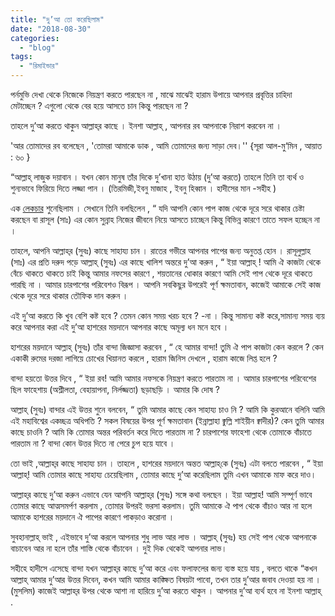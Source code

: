 ```yaml
---
title: "দু’আ তো করেছিলাম"
date: "2018-08-30"
categories: 
  - "blog"
tags: 
  - "রিমাইন্ডার"
---
```


পর্নমুভি দেখা থেকে নিজেকে নিয়ন্ত্রণ করতে পারছেন না , মাঝে মাঝেই হারাম উপায়ে আপনার প্রবৃত্তির চাহিদা মেটাচ্ছেন ? এগুলো থেকে বের হয়ে আসতে চান কিন্তু পারছেন না ?

তাহলে দু’আ করতে থাকুন আল্লাহ্‌র কাছে । ইনশা আল্লাহ্‌ , আপনার রব আপনাকে নিরাশ করবেন না ।

'আর তোমাদের রব বলেছেন , 'তোমরা আমাকে ডাক , আমি তোমাদের জন্য সাড়া দেব।'' \{সূরা আল-মু‘মিন , আয়াত : ৬০ \}

“আল্লাহ্‌ লাজুক দয়াবান । যখন কোন মানুষ তাঁর দিকে দু’খানা হাত উঠায় (দু’আ করতে) তাহলে তিনি তা ব্যর্থ ও শুন্যভাবে ফিরিয়ে দিতে লজ্জা পান । (তিরমিজী,ইবনু মাজাহ , ইবনু হিব্বান । হাদীসের মান -সহীহ )

এক [লেকচার](https://www.youtube.com/watch?v=u4Uf1DBx8Ec) শুনেছিলাম । সেখানে তিনি বলছিলেন , “ যদি আপনি কোন পাপ কাজ থেকে দূরে সরে থাকার চেষ্টা করছেন বা রাসূল (সাঃ) এর কোন সুন্নাহ নিজের জীবনে নিয়ে আসতে চাচ্ছেন কিন্তু বিভিন্ন কারণে তাতে সফল হচ্ছেন না ।

তাহলে, আপনি আল্লাহ্‌র (সুবঃ) কাছে সাহায্য চান । রাতের গভীরে আপনার পাপের জন্য অনুতপ্ত হোন । রাসূলুল্লাহ (সাঃ) এর প্রতি দরুদ পড়ে আল্লাহ্‌ (সুবঃ) এর কাছে খালিশ অন্তরে দু’আ করুন , “ ইয়া আল্লাহ্‌ ! আমি ঐ কাজটা থেকে বেঁচে থাকতে থাকতে চাই কিন্তু আমার নফসের কারণে , শয়তানের ধোকার কারণে আমি সেই পাপ থেকে দূরে থাকতে পারছি না । আমার চারপাশের পরিবেশও বিরূপ । আপনি সবকিছুর উপরেই পূর্ণ ক্ষমতাবান, কাজেই আমাকে সেই কাজ থেকে দূরে সরে থাকার তৌফিক দান করুন ।

এই দু’আ করতে কি খুব বেশি কষ্ট হবে ? তেমন কোন সময় খরচ হবে ? -না । কিন্তু সামান্য কষ্ট করে,সামান্য সময় ব্যয় করে আপনার করা এই দু’আ হাশরের ময়দানে আপনার কাছে অমূল্য ধন মনে হবে ।

হাশরের ময়দানে আল্লাহ্‌ (সুবঃ) তাঁর বান্দা জিজ্ঞাসা করবেন , “ হে আমার বান্দা! তুমি ঐ পাপ কাজটা কেন করলে ? কেন একাকী রুমের দরজা লাগিয়ে চোখের খিয়ানত করলে , হারাম জিনিস দেখলে , হারাম কাজে লিপ্ত হলে ?

বান্দা হয়তো উত্তর দিবে , “ ইয়া রব! আমি আমার নফসকে নিয়ন্ত্রণ করতে পারতাম না । আমার চারপাশের পরিবেশের ছিল ফাহেশায় (অশ্লীলতা, বেহায়াপনা, নির্লজ্জতা) ছড়াছড়ি । আমার কি দোষ ?

আল্লাহ্‌ (সুবঃ) বান্দার এই উত্তর শুনে বলবেন, “ তুমি আমার কাছে কেন সাহায্য চাও নি ? আমি কি কুরআনে বলিনি আমি এই মহাবিশ্বের একচ্ছত্র অধিপতি ? সকল বিষয়ের উপর পূর্ণ ক্ষমতাবান (ইন্নাল্লাহা ক্বুল্লি শাইয়ীন ক্বাদীর)? কেন তুমি আমার কাছে চাওনি ? আমি কি তোমার অন্তর পরিবর্তন করে দিতে পারতাম না ? চারপাশের ফাহেশা থেকে তোমাকে বাঁচাতে পারতাম না ? বান্দা কোন উত্তর দিতে না পেরে চুপ হয়ে যাবে ।

তো ভাই ,আল্লাহ্‌র কাছে সাহায্য চান । তাহলে , হাশরের ময়দানে অন্তত আল্লাহ্‌কে (সুবঃ) এটা বলতে পারবেন , “ ইয়া আল্লাহ্‌! আমি তোমার কাছে সাহায্য চেয়েছিলাম , তোমার কাছে দু’আ করেছিলাম তুমি এখন আমাকে মাফ করে দাও।

আল্লাহ্‌র কাছে দু’আ করুন এভাবে যেন আপনি আল্লাহ্‌র (সুবঃ) সঙ্গে কথা বলছেন । ইয়া আল্লাহ! আমি সম্পূর্ণ ভাবে তোমার কাছে আত্মসমর্পণ করলাম , তোমার উপরই ভরসা করলাম। তুমি আমাকে ঐ পাপ থেকে বাঁচাও আর না হলে আমাকে হাশরের ময়দানে ঐ পাপের কারণে পাকড়াও করোনা ।

সুবহানাল্লাহ্‌ ভাই , এইভাবে দু’আ করলে আপনার শুধু লাভ আর লাভ । আল্লাহ্‌ (সুবঃ) হয় সেই পাপ থেকে আপনাকে বাচাবেন আর না হলে তাঁর শাস্তি থেকে বাঁচাবেন । দুই দিক থেকেই আপনার লাভ।


সহীহে হাদীসে এসেছে বান্দা যখন আল্লাহ্‌র কাছে দু’আ করে এবং ফলাফলের জন্য ব্যস্ত হয়ে যায় , বলতে থাকে “কখন আল্লাহ্‌ আমার দু’আর উত্তর দিবেন, কখন আমি আমার কাঙ্ক্ষিত বিষয়টা পাবো, তখন তার দু’আর জবাব দেওয়া হয় না । (মুসলিম) কাজেই আল্লাহ্‌র উপর থেকে আশা না হারিয়ে দু’আ করতে থাকুন । আপনার দু’আ ব্যর্থ হবে না ইনশা আল্লাহ্‌ .
